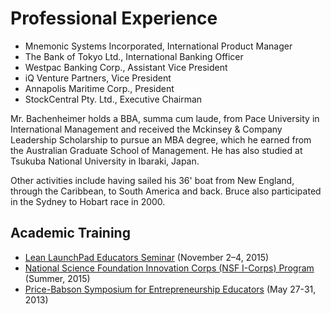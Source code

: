 # Professional Experience
- Mnemonic Systems Incorporated, International Product Manager
- The Bank of Tokyo Ltd., International Banking Officer
- Westpac Banking Corp., Assistant Vice President
- iQ Venture Partners, Vice President
- Annapolis Maritime Corp., President
- StockCentral Pty. Ltd., Executive Chairman

Mr. Bachenheimer holds a BBA, summa cum laude, from Pace University in International Management and received the Mckinsey & Company Leadership Scholarship to pursue an MBA degree, which he earned from the Australian Graduate School of Management. He has also studied at Tsukuba National University in Ibaraki, Japan.

Other activities include having sailed his 36' boat from New England, through the Caribbean, to South America and back. Bruce also participated in the Sydney to Hobart race in 2000. 

## Academic Training

- [Lean LaunchPad Educators Seminar](http://venturewell.org/lean-launchpad/) (November 2–4, 2015)
- [National Science Foundation Innovation Corps (NSF I-Corps) Program](http://nycrin.org/nycrin/i-corps.html) (Summer, 2015)
- [Price-Babson Symposium for Entrepreneurship Educators](http://www.babson.edu/executive-education/education-educators/Pages/home.aspx) (May 27-31, 2013) 
